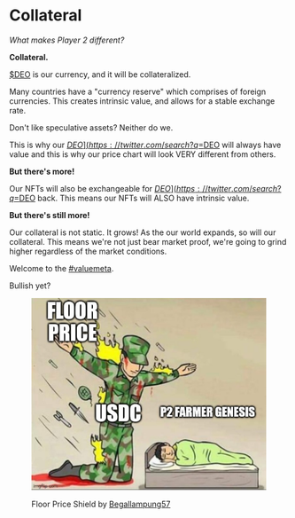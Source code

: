 # Collateral

_What makes Player 2 different?_&#x20;

**Collateral.**&#x20;

[$DEO](https://twitter.com/search?q=%24DEO\&src=cashtag\_click) is our currency, and it will be collateralized.&#x20;

Many countries have a "currency reserve" which comprises of foreign currencies. This creates intrinsic value, and allows for a stable exchange rate.

Don't like speculative assets? Neither do we.&#x20;

This is why our [$DEO](https://twitter.com/search?q=%24DEO\&src=cashtag\_click) will be collateralized. If the price drops below the collateral, it becomes an arbitrage. This ensures that [$DEO](https://twitter.com/search?q=%24DEO\&src=cashtag\_click) will always have value and this is why our price chart will look VERY different from others.

**But there's more!**&#x20;

Our NFTs will also be exchangeable for [$DEO](https://twitter.com/search?q=%24DEO\&src=cashtag\_click). Don't like your NFT? Burn it. Get [$DEO](https://twitter.com/search?q=%24DEO\&src=cashtag\_click) back. This means our NFTs will ALSO have intrinsic value.

**But there's still more!**&#x20;

Our collateral is not static. It grows! As the our world expands, so will our collateral. This means we're not just bear market proof, we're going to grind higher regardless of the market conditions.&#x20;

Welcome to the [#valuemeta](https://twitter.com/hashtag/valuemeta?src=hashtag\_click).&#x20;

Bullish yet?

<figure><img src="../.gitbook/assets/floorpriceshield.jpg" alt=""><figcaption><p>Floor Price Shield by <a href="https://twitter.com/Begallampung57">Begallampung57</a></p></figcaption></figure>

